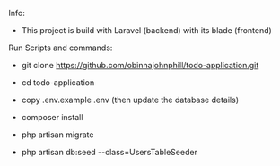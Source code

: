 Info:
* This project is build with Laravel (backend) with its blade (frontend)

Run Scripts and commands:

* git clone https://github.com/obinnajohnphill/todo-application.git

* cd todo-application

* copy .env.example .env (then update the database details)

* composer install

* php artisan migrate

* php artisan db:seed --class=UsersTableSeeder
